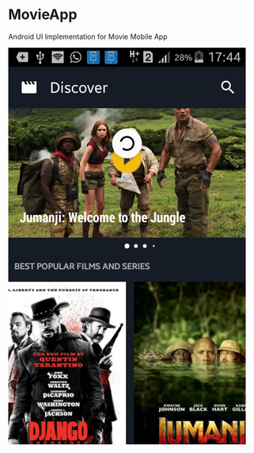 # MovieApp
Android UI Implementation for Movie Mobile App

![alt text](https://raw.githubusercontent.com/mocodertz/movieapp/master/screenshot_0402174451.png)
